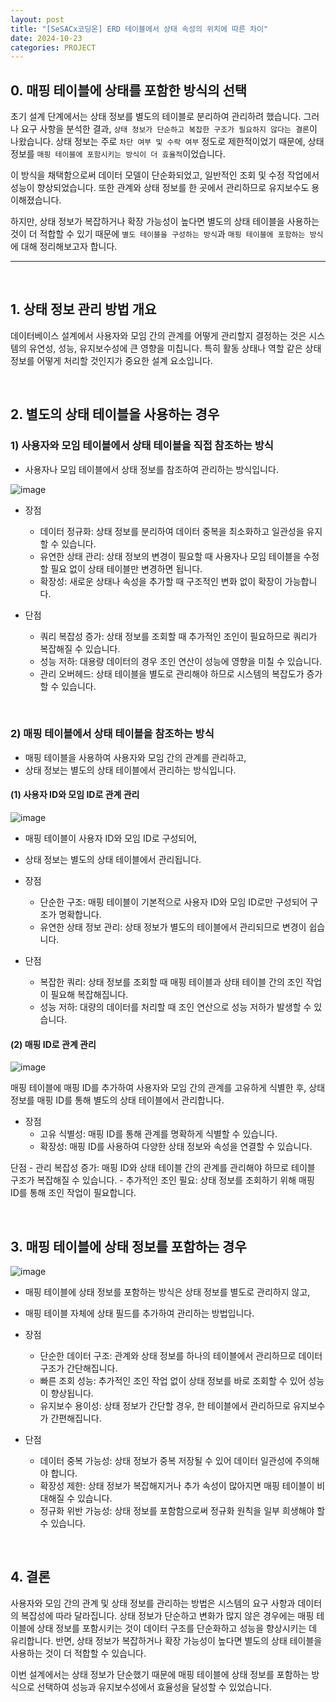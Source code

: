 ```yaml
---
layout: post  
title: "[SeSACx코딩온] ERD 테이블에서 상태 속성의 위치에 따른 차이"  
date: 2024-10-23 
categories: PROJECT
---
```


## 0. 매핑 테이블에 상태를 포함한 방식의 선택

초기 설계 단계에서는 상태 정보를 별도의 테이블로 분리하여 관리하려 했습니다. 
그러나 요구 사항을 분석한 결과, `상태 정보가 단순하고 복잡한 구조가 필요하지 않다는 결론`이 나왔습니다.
상태 정보는 주로 `차단 여부 및 수락 여부` 정도로 제한적이었기 때문에, 상태 정보를 `매핑 테이블에 포함시키는 방식이 더 효율적`이었습니다.

이 방식을 채택함으로써 데이터 모델이 단순화되었고, 일반적인 조회 및 수정 작업에서 성능이 향상되었습니다. 또한 관계와 상태 정보를 한 곳에서 관리하므로 유지보수도 용이해졌습니다. 

하지만, 상태 정보가 복잡하거나 확장 가능성이 높다면 별도의 상태 테이블을 사용하는 것이 더 적합할 수 있기 때문에 `별도 테이블을 구성하는 방식`과 `매핑 테이블에 포함하는 방식`에 대해 정리해보고자 합니다.

<hr>
<br>


## 1. 상태 정보 관리 방법 개요

데이터베이스 설계에서 사용자와 모임 간의 관계를 어떻게 관리할지 결정하는 것은 시스템의 유연성, 성능, 유지보수성에 큰 영향을 미칩니다. 특히 활동 상태나 역할 같은 상태 정보를 어떻게 처리할 것인지가 중요한 설계 요소입니다.

<br>

## 2. 별도의 상태 테이블을 사용하는 경우

### 1) 사용자와 모임 테이블에서 상태 테이블을 직접 참조하는 방식

- 사용자나 모임 테이블에서 상태 정보를 참조하여 관리하는 방식입니다.

![image](https://github.com/user-attachments/assets/862809ad-dc24-41a3-accd-1e01de16499f)

- 장점
    - 데이터 정규화: 상태 정보를 분리하여 데이터 중복을 최소화하고 일관성을 유지할 수 있습니다.
    - 유연한 상태 관리: 상태 정보의 변경이 필요할 때 사용자나 모임 테이블을 수정할 필요 없이 상태 테이블만 변경하면 됩니다.
    - 확장성: 새로운 상태나 속성을 추가할 때 구조적인 변화 없이 확장이 가능합니다.

- 단점
    - 쿼리 복잡성 증가: 상태 정보를 조회할 때 추가적인 조인이 필요하므로 쿼리가 복잡해질 수 있습니다.
    - 성능 저하: 대용량 데이터의 경우 조인 연산이 성능에 영향을 미칠 수 있습니다.
    - 관리 오버헤드: 상태 테이블을 별도로 관리해야 하므로 시스템의 복잡도가 증가할 수 있습니다.

<br>

### 2) 매핑 테이블에서 상태 테이블을 참조하는 방식

- 매핑 테이블을 사용하여 사용자와 모임 간의 관계를 관리하고, 
- 상태 정보는 별도의 상태 테이블에서 관리하는 방식입니다.

#### (1) 사용자 ID와 모임 ID로 관계 관리

![image](https://github.com/user-attachments/assets/26e9740b-6a99-4244-bdea-58c0e9a808f8)

- 매핑 테이블이 사용자 ID와 모임 ID로 구성되어, 
- 상태 정보는 별도의 상태 테이블에서 관리됩니다.

- 장점
    - 단순한 구조: 매핑 테이블이 기본적으로 사용자 ID와 모임 ID로만 구성되어 구조가 명확합니다.
    - 유연한 상태 정보 관리: 상태 정보가 별도의 테이블에서 관리되므로 변경이 쉽습니다.

- 단점
    - 복잡한 쿼리: 상태 정보를 조회할 때 매핑 테이블과 상태 테이블 간의 조인 작업이 필요해 복잡해집니다.
    - 성능 저하: 대량의 데이터를 처리할 때 조인 연산으로 성능 저하가 발생할 수 있습니다.

#### (2) 매핑 ID로 관계 관리

![image](https://github.com/user-attachments/assets/cfff8aea-2f59-42a4-89b7-22fac4a4f83c)

매핑 테이블에 매핑 ID를 추가하여 사용자와 모임 간의 관계를 고유하게 식별한 후, 상태 정보를 매핑 ID를 통해 별도의 상태 테이블에서 관리합니다.

- 장점
    - 고유 식별성: 매핑 ID를 통해 관계를 명확하게 식별할 수 있습니다.
    - 확장성: 매핑 ID를 사용하여 다양한 상태 정보와 속성을 연결할 수 있습니다.

단점
    - 관리 복잡성 증가: 매핑 ID와 상태 테이블 간의 관계를 관리해야 하므로 테이블 구조가 복잡해질 수 있습니다.
    - 추가적인 조인 필요: 상태 정보를 조회하기 위해 매핑 ID를 통해 조인 작업이 필요합니다.

<br>

## 3. 매핑 테이블에 상태 정보를 포함하는 경우

![image](https://github.com/user-attachments/assets/f9adf4e2-0750-4d90-987e-7c586c169ace)

- 매핑 테이블에 상태 정보를 포함하는 방식은 상태 정보를 별도로 관리하지 않고, 
- 매핑 테이블 자체에 상태 필드를 추가하여 관리하는 방법입니다.

- 장점
    - 단순한 데이터 구조: 관계와 상태 정보를 하나의 테이블에서 관리하므로 데이터 구조가 간단해집니다.
    - 빠른 조회 성능: 추가적인 조인 작업 없이 상태 정보를 바로 조회할 수 있어 성능이 향상됩니다.
    - 유지보수 용이성: 상태 정보가 간단할 경우, 한 테이블에서 관리하므로 유지보수가 간편해집니다.

- 단점
    - 데이터 중복 가능성: 상태 정보가 중복 저장될 수 있어 데이터 일관성에 주의해야 합니다.
    - 확장성 제한: 상태 정보가 복잡해지거나 추가 속성이 많아지면 매핑 테이블이 비대해질 수 있습니다.
    - 정규화 위반 가능성: 상태 정보를 포함함으로써 정규화 원칙을 일부 희생해야 할 수 있습니다.

<br>

## 4. 결론

사용자와 모임 간의 관계 및 상태 정보를 관리하는 방법은 시스템의 요구 사항과 데이터의 복잡성에 따라 달라집니다. 상태 정보가 단순하고 변화가 많지 않은 경우에는 매핑 테이블에 상태 정보를 포함시키는 것이 데이터 구조를 단순화하고 성능을 향상시키는 데 유리합니다. 반면, 상태 정보가 복잡하거나 확장 가능성이 높다면 별도의 상태 테이블을 사용하는 것이 더 적합할 수 있습니다.

이번 설계에서는 상태 정보가 단순했기 때문에 매핑 테이블에 상태 정보를 포함하는 방식으로 선택하여 성능과 유지보수성에서 효율성을 달성할 수 있었습니다.